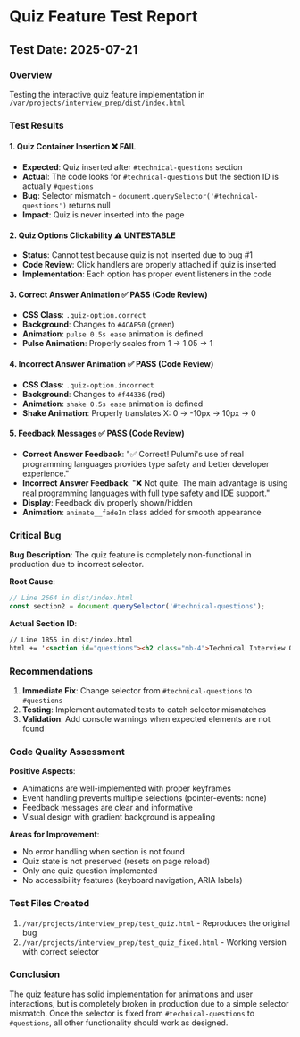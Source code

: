 # Quiz Feature Test Report

## Test Date: 2025-07-21

### Overview
Testing the interactive quiz feature implementation in `/var/projects/interview_prep/dist/index.html`

### Test Results

#### 1. Quiz Container Insertion ❌ FAIL
- **Expected**: Quiz inserted after `#technical-questions` section
- **Actual**: The code looks for `#technical-questions` but the section ID is actually `#questions`
- **Bug**: Selector mismatch - `document.querySelector('#technical-questions')` returns null
- **Impact**: Quiz is never inserted into the page

#### 2. Quiz Options Clickability ⚠️ UNTESTABLE
- **Status**: Cannot test because quiz is not inserted due to bug #1
- **Code Review**: Click handlers are properly attached if quiz is inserted
- **Implementation**: Each option has proper event listeners in the code

#### 3. Correct Answer Animation ✅ PASS (Code Review)
- **CSS Class**: `.quiz-option.correct`
- **Background**: Changes to `#4CAF50` (green)
- **Animation**: `pulse 0.5s ease` animation is defined
- **Pulse Animation**: Properly scales from 1 → 1.05 → 1

#### 4. Incorrect Answer Animation ✅ PASS (Code Review)
- **CSS Class**: `.quiz-option.incorrect`
- **Background**: Changes to `#f44336` (red)
- **Animation**: `shake 0.5s ease` animation is defined
- **Shake Animation**: Properly translates X: 0 → -10px → 10px → 0

#### 5. Feedback Messages ✅ PASS (Code Review)
- **Correct Answer Feedback**: "✅ Correct! Pulumi's use of real programming languages provides type safety and better developer experience."
- **Incorrect Answer Feedback**: "❌ Not quite. The main advantage is using real programming languages with full type safety and IDE support."
- **Display**: Feedback div properly shown/hidden
- **Animation**: `animate__fadeIn` class added for smooth appearance

### Critical Bug

**Bug Description**: The quiz feature is completely non-functional in production due to incorrect selector.

**Root Cause**: 
```javascript
// Line 2664 in dist/index.html
const section2 = document.querySelector('#technical-questions');
```

**Actual Section ID**:
```html
// Line 1855 in dist/index.html
html += '<section id="questions"><h2 class="mb-4">Technical Interview Questions</h2>';
```

### Recommendations

1. **Immediate Fix**: Change selector from `#technical-questions` to `#questions`
2. **Testing**: Implement automated tests to catch selector mismatches
3. **Validation**: Add console warnings when expected elements are not found

### Code Quality Assessment

**Positive Aspects**:
- Animations are well-implemented with proper keyframes
- Event handling prevents multiple selections (pointer-events: none)
- Feedback messages are clear and informative
- Visual design with gradient background is appealing

**Areas for Improvement**:
- No error handling when section is not found
- Quiz state is not preserved (resets on page reload)
- Only one quiz question implemented
- No accessibility features (keyboard navigation, ARIA labels)

### Test Files Created

1. `/var/projects/interview_prep/test_quiz.html` - Reproduces the original bug
2. `/var/projects/interview_prep/test_quiz_fixed.html` - Working version with correct selector

### Conclusion

The quiz feature has solid implementation for animations and user interactions, but is completely broken in production due to a simple selector mismatch. Once the selector is fixed from `#technical-questions` to `#questions`, all other functionality should work as designed.